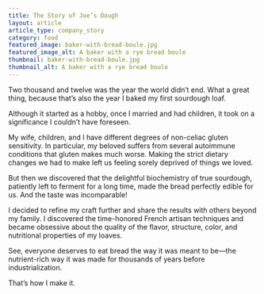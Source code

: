 ```yaml
---
title: The Story of Joe’s Dough
layout: article
article_type: company_story
category: food
featured_image: baker-with-bread-boule.jpg
featured_image_alt: A baker with a rye bread boule
thumbnail: baker-with-bread-boule.jpg
thumbnail_alt: A baker with a rye bread boule
---
```


Two thousand and twelve was the year the world didn’t end. What a great thing, because that’s also the year I baked my first sourdough loaf.

Although it started as a hobby, once I married and had children, it took on a significance I couldn’t have foreseen.

My wife, children, and I have different degrees of non-celiac gluten sensitivity. In particular, my beloved suffers from several autoimmune conditions that gluten makes much worse. Making the strict dietary changes we had to make left us feeling sorely deprived of things we loved.

But then we discovered that the delightful biochemistry of true sourdough, patiently left to ferment for a long time, made the bread perfectly edible for us. And the taste was incomparable!

I decided to refine my craft further and share the results with others beyond my family. I discovered the time-honored French artisan techniques and became obsessive about the quality of the flavor, structure, color, and nutritional properties of my loaves.

See, everyone deserves to eat bread the way it was meant to be—the nutrient-rich way it was made for thousands of years before industrialization.

That’s how I make it.
